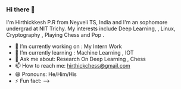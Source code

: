 ### Hi there 👋

I'm Hirthickkesh P.R from Neyveli TS, India and I'm an sophomore undergrad at NIT Trichy. 
My interests include Deep Learning, , Linux, Cryptography , Playing Chess and  Pop .


- 🔭 I’m currently working on : My Intern Work
- 🌱 I’m currently learning : Machine Learning , IOT
- 💬 Ask me about: Research On Deep Learning , Chess
- 📫 How to reach me: hirthickchess@gmail.com
- 😄 Pronouns: He/Him/His
- ⚡ Fun fact: 
-->
